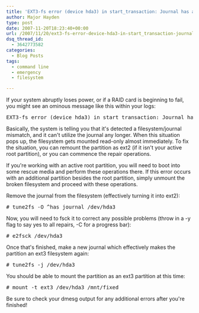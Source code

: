 ```yaml
---
title: 'EXT3-fs error (device hda3) in start_transaction: Journal has aborted'
author: Major Hayden
type: post
date: 2007-11-20T18:23:40+00:00
url: /2007/11/20/ext3-fs-error-device-hda3-in-start_transaction-journal-has-aborted/
dsq_thread_id:
  - 3642773582
categories:
  - Blog Posts
tags:
  - command line
  - emergency
  - filesystem

---
```

If your system abruptly loses power, or if a RAID card is beginning to fail, you might see an ominous message like this within your logs:

<pre lang="html">EXT3-fs error (device hda3) in start_transaction: Journal has aborted</pre>

Basically, the system is telling you that it's detected a filesystem/journal mismatch, and it can't utilize the journal any longer. When this situation pops up, the filesystem gets mounted read-only almost immediately. To fix the situation, you can remount the partition as ext2 (if it isn't your active root partition), or you can commence the repair operations.

If you're working with an active root partition, you will need to boot into some rescue media and perform these operations there. If this error occurs with an additional partition besides the root partition, simply unmount the broken filesystem and proceed with these operations.

Remove the journal from the filesystem (effectively turning it into ext2):

<pre lang="html"># tune2fs -O ^has_journal /dev/hda3</pre>

Now, you will need to fsck it to correct any possible problems (throw in a -y flag to say yes to all repairs, -C for a progress bar):

<pre lang="html"># e2fsck /dev/hda3 </pre>

Once that's finished, make a new journal which effectively makes the partition an ext3 filesystem again:

<pre lang="html"># tune2fs -j /dev/hda3 </pre>

You should be able to mount the partition as an ext3 partition at this time:

<pre lang="html"># mount -t ext3 /dev/hda3 /mnt/fixed</pre>

Be sure to check your dmesg output for any additional errors after you're finished!
